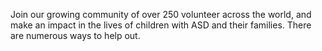Join our growing community of over 250 volunteer across the world, and make an impact in the lives of children with ASD and their families.
There are numerous ways to help out.

